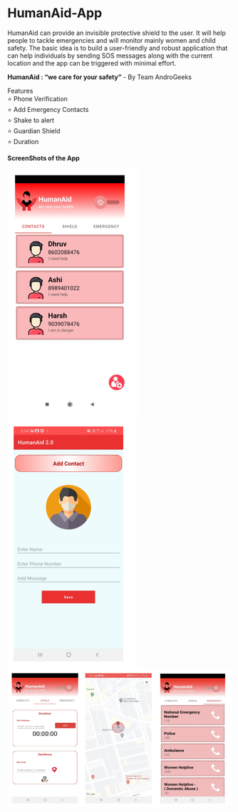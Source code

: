 # HumanAid-App
HumanAid can provide an invisible protective shield to the user. It will help
people to tackle emergencies and will monitor mainly women and child safety. The
basic idea is to build a user-friendly and robust application that can help individuals by
sending SOS messages along with the current location and the app can be triggered
with minimal effort.

**HumanAid : “we care for your safety”**   - By Team AndroGeeks


Features<br/>
:star: Phone Verification<br/>
:star: Add Emergency Contacts<br/>
:star: Shake to alert<br/>
:star: Guardian Shield<br/>
:star: Duration<br/>


**ScreenShots of the App**

![SS1](https://github.com/apoorv098/HumanAid-App/blob/main/ScreenShots/SS_1.PNG)
![SS2](https://github.com/apoorv098/HumanAid-App/blob/main/ScreenShots/SS_2.PNG)
![SS3](https://github.com/apoorv098/HumanAid-App/blob/main/ScreenShots/SS_3.PNG)
